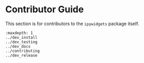 # Contributor Guide

This section is for contributors to the `ipywidgets` package itself.

```{toctree}
:maxdepth: 1
../dev_install
../dev_testing
../dev_docs
../contributing
../dev_release
```
